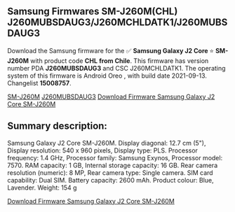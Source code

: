 <h2>Samsung Firmwares SM-J260M(CHL) J260MUBSDAUG3/J260MCHLDATK1/J260MUBSDAUG3</h2>
Download the Samsung firmware for the ✅ <strong>Samsung Galaxy J2 Core </strong> ⭐ <strong>SM-J260M</strong> with product code <strong>CHL</strong> <strong> from Chile</strong>. This firmware has version number PDA <strong>J260MUBSDAUG3</strong> and CSC J260MCHLDATK1. The operating system of this firmware is Android Oreo , with build date 2021-09-13. Changelist <strong>15008757</strong>.


[SM-J260M](https://samfirm.shop/samsung/model/SM-J260M)
[J260MUBSDAUG3](https://samfirm.shop/samsung/pda/J260MUBSDAUG3)
[Download Firmware Samsung Galaxy J2 Core SM-J260M](https://samfirm.shop/samsung/firmware/456770)
<h2>Summary description:</h2>
<p>Samsung Galaxy J2 Core SM-J260M. Display diagonal: 12.7 cm (5"), Display resolution: 540 x 960 pixels, Display type: PLS. Processor frequency: 1.4 GHz, Processor family: Samsung Exynos, Processor model: 7570. RAM capacity: 1 GB, Internal storage capacity: 16 GB. Rear camera resolution (numeric): 8 MP, Rear camera type: Single camera. SIM card capability: Dual SIM. Battery capacity: 2600 mAh. Product colour: Blue, Lavender. Weight: 154 g</p>


[Download Firmware Samsung Galaxy J2 Core SM-J260M](https://samfirm.shop/samsung/firmware/456770)
